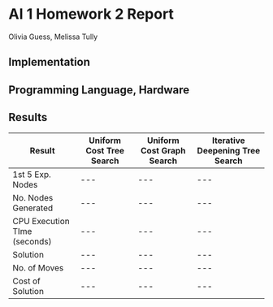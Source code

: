 # AI 1 Homework 2 Report

Olivia Guess, Melissa Tully <br>

## Implementation


## Programming Language, Hardware


## Results

| Result | Uniform Cost Tree Search| Uniform Cost Graph Search | Iterative Deepening Tree Search |
| --- | --- | --- | --- |
| 1st 5 Exp. Nodes | --- | --- | --- |
| No. Nodes Generated | --- | --- | --- |
| CPU Execution TIme (seconds) | --- | --- | --- |
| Solution | --- | --- | --- |
| No. of Moves | --- | --- | --- |
| Cost of Solution | --- | --- | --- |
